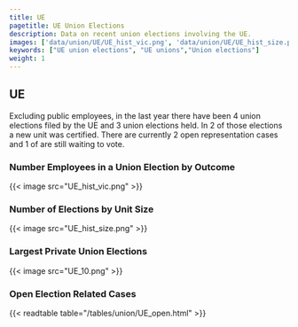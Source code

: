 ```yaml
---
title: UE
pagetitle: UE Union Elections
description: Data on recent union elections involving the UE.
images: ['data/union/UE/UE_hist_vic.png', 'data/union/UE/UE_hist_size.png', 'data/union/UE/UE_10.png']
keywords: ["UE union elections", "UE unions","Union elections"]
weight: 1
---
```

##  UE

Excluding public employees, in the last year there have been 4 union elections filed by the UE and 3 union elections held. In 2 of those elections a new unit was certified. There are currently 2 open representation cases and 1 of are still waiting to vote.

### Number Employees in a Union Election by Outcome
{{< image src="UE_hist_vic.png" >}}

### Number of Elections by Unit Size
{{< image src="UE_hist_size.png" >}}

### Largest Private Union Elections
{{< image src="UE_10.png" >}}

### Open Election Related Cases
{{< readtable table="/tables/union/UE_open.html" >}}

